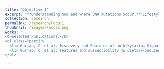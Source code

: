 ```yaml
---
title: "Objective 1"
excerpt: "**Understanding how and where DNA mutations occur.** Lifestyle habits and the microbiome can be genotoxic and leave an imprint on tumor DNA. The immune system can shape the mutational landscape as well by weeding out cells with certain mutations, a theory called 'neoantigen theory'. Additionally, DNA-intrinsic features such as the 3D conformation and the 2D base sequence favor mutations at certain loci."
collection: research
permalink: /research/Focus1
thumbnail: /images/Focus1.png
works: '
<b>Selected Publications:</b> 
<ol class="part1">
  <li> Gurjao, C. et al. Discovery and Features of an Alkylating Signature in Colorectal Cancer. Cancer Discov. (2021) doi:10.1158/2159-8290.CD-20-1656 </li>
  <li> Gurjao, C. et al. Features and susceptibility to dietary-induced alkylating damage in colorectal cancer. Cancer Prevention Research. (2023) doi:10.1158/2159-8290.CD-20-1656 </li>
</ol>
'
---
```

